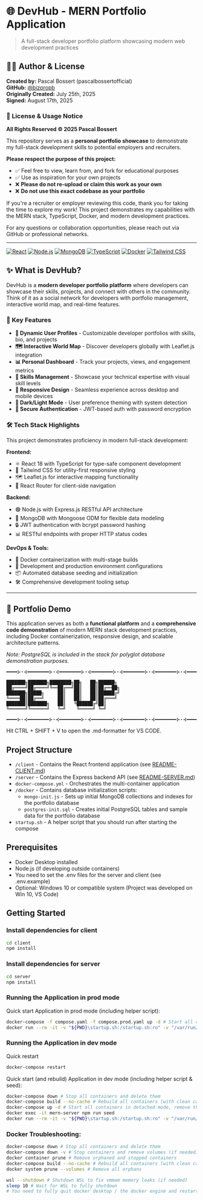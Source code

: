 # 🌐 DevHub - MERN Portfolio Application

> A full-stack developer portfolio platform showcasing modern web development practices

## 👨‍💻 Author & License

**Created by:** Pascal Bossert (pascalbossertofficial)  
**GitHub:** [@bizpropb](https://github.com/bizpropb?tab=repositories)  
**Originally Created:** July 25th, 2025  
**Signed:** August 17th, 2025  

### 📜 License & Usage Notice

**All Rights Reserved © 2025 Pascal Bossert**

This repository serves as a **personal portfolio showcase** to demonstrate my full-stack development skills to potential employers and recruiters. 

**Please respect the purpose of this project:**
- ✅ Feel free to view, learn from, and fork for educational purposes
- ✅ Use as inspiration for your own projects  
- ❌ **Please do not re-upload or claim this work as your own**
- ❌ **Do not use this exact codebase as your portfolio**

If you're a recruiter or employer reviewing this code, thank you for taking the time to explore my work! This project demonstrates my capabilities with the MERN stack, TypeScript, Docker, and modern development practices.

For any questions or collaboration opportunities, please reach out via GitHub or professional networks.

---

[![React](https://img.shields.io/badge/React-18.x-61DAFB?logo=react&logoColor=white)](https://reactjs.org/)
[![Node.js](https://img.shields.io/badge/Node.js-18.x-339933?logo=node.js&logoColor=white)](https://nodejs.org/)
[![MongoDB](https://img.shields.io/badge/MongoDB-6.x-47A248?logo=mongodb&logoColor=white)](https://mongodb.com/)
[![TypeScript](https://img.shields.io/badge/TypeScript-5.x-3178C6?logo=typescript&logoColor=white)](https://typescriptlang.org/)
[![Docker](https://img.shields.io/badge/Docker-Containerized-2496ED?logo=docker&logoColor=white)](https://docker.com/)
[![Tailwind CSS](https://img.shields.io/badge/Tailwind-3.x-06B6D4?logo=tailwindcss&logoColor=white)](https://tailwindcss.com/)

## ✨ What is DevHub?

DevHub is a **modern developer portfolio platform** where developers can showcase their skills, projects, and connect with others in the community. Think of it as a social network for developers with portfolio management, interactive world map, and real-time features.

### 🚀 Key Features

- **👤 Dynamic User Profiles** - Customizable developer portfolios with skills, bio, and projects
- **🗺️ Interactive World Map** - Discover developers globally with Leaflet.js integration  
- **📊 Personal Dashboard** - Track your projects, views, and engagement metrics
- **🎯 Skills Management** - Showcase your technical expertise with visual skill levels
- **📱 Responsive Design** - Seamless experience across desktop and mobile devices
- **🌙 Dark/Light Mode** - User preference theming with system detection
- **🔐 Secure Authentication** - JWT-based auth with password encryption

### 🛠️ Tech Stack Highlights

This project demonstrates proficiency in modern full-stack development:

**Frontend:**
- ⚛️ React 18 with TypeScript for type-safe component development
- 🎨 Tailwind CSS for utility-first responsive styling
- 🗺️ Leaflet.js for interactive mapping functionality
- 🚦 React Router for client-side navigation

**Backend:**
- 🟢 Node.js with Express.js RESTful API architecture
- 🍃 MongoDB with Mongoose ODM for flexible data modeling
- 🔒 JWT authentication with bcrypt password hashing
- 📊 RESTful endpoints with proper HTTP status codes

**DevOps & Tools:**
- 🐳 Docker containerization with multi-stage builds
- 🔧 Development and production environment configurations
- 📦 Automated database seeding and initialization
- 🛠️ Comprehensive development tooling setup

---

## 💼 Portfolio Demo

This application serves as both a **functional platform** and a **comprehensive code demonstration** of modern MERN stack development practices, including Docker containerization, responsive design, and scalable architecture patterns.

*Note: PostgreSQL is included in the stack for polyglot database demonstration purposes.*


```
━━━━⊱⋆⊰━━━━━━━━⊱⋆⊰━━━━━━━━⊱⋆⊰━━━━━━━━⊱⋆⊰━━━━━━━━⊱⋆⊰━━━━━━━━⊱⋆⊰━━━━

███████╗███████╗████████╗██╗   ██╗██████╗ 
██╔════╝██╔════╝╚══██╔══╝██║   ██║██╔══██╗
███████╗█████╗     ██║   ██║   ██║██████╔╝
╚════██║██╔══╝     ██║   ██║   ██║██╔═══╝ 
███████║███████╗   ██║   ╚██████╔╝██║     
╚══════╝╚══════╝   ╚═╝    ╚═════╝ ╚═╝     
                                          
━━━━⊱⋆⊰━━━━━━━━⊱⋆⊰━━━━━━━━⊱⋆⊰━━━━━━━━⊱⋆⊰━━━━━━━━⊱⋆⊰━━━━━━━━⊱⋆⊰━━━━
```


Hit CTRL + SHIFT + V to open the .md-formatter for VS CODE.

## Project Structure

- `/client` - Contains the React frontend application (see [README-CLIENT.md](./client/README.md))
- `/server` - Contains the Express backend API (see [README-SERVER.md](./server/README.md))
- `docker-compose.yml` - Orchestrates the multi-container application
- `/docker` - Contains database initialization scripts:
  - `mongo-init.js` - Sets up initial MongoDB collections and indexes for the portfolio database
  - `postgres-init.sql` - Creates initial PostgreSQL tables and sample data for the portfolio database
- `startup.sh` - A helper script that you should run after starting the compose

## Prerequisites

- Docker Desktop installed
- Node.js (if developing outside containers)
- You need to set the .env files for the server and client (see .env.example)
- Optional: Windows 10 or compatible system (Project was developed on Win 10, VS Code)


## Getting Started

### Install dependencies for client
```bash
cd client
npm install
```

### Install dependencies for server
```bash
cd server
npm install
```

### Running the Application in prod mode
Quick start Application in prod mode (including helper script):
```bash
docker-compose -f compose.yaml -f compose.prod.yaml up -d # Start all containers in detached mode, remove the 'd' if you want to follow the logs
docker run --rm -it -v "${PWD}\startup.sh:/startup.sh:ro" -v "/var/run/docker.sock:/var/run/docker.sock" --network mern-portfolio_app-network alpine:latest sh -c "apk add --no-cache docker-cli && sh /startup.sh"
```

### Running the Application in dev mode

Quick restart
```bash
docker-compose restart
```

Quick start (and rebuild) Application in dev mode (including helper script & seed):
```bash
docker-compose down # Stop all containers and delete them
docker-compose build --no-cache # Rebuild all containers (with clean cache)
docker-compose up -d # Start all containers in detached mode, remove the 'd' if you want to follow the logs
docker exec -it mern-server npm run seed
docker run --rm -it -v "${PWD}\startup.sh:/startup.sh:ro" -v "/var/run/docker.sock:/var/run/docker.sock" --network mern-portfolio_app-network alpine:latest sh -c "apk add --no-cache docker-cli && sh /startup.sh"
```

### Docker Troubleshooting:
```bash
docker-compose down # Stop all containers and delete them
docker-compose down -v # Stop containers and remove volumes (if needed)
docker container prune # Remove orphaned and stopped containers
docker-compose build --no-cache # Rebuild all containers (with clean cache)
docker system prune --volumes # Remove all orphans
```

```bash
wsl --shutdown # Shutdown WSL to fix vmmem memory leaks (if needed)
sleep 10 # Wait for WSL to fully shutdown
# You need to fully quit docker desktop / the docker engine and restart it
```
